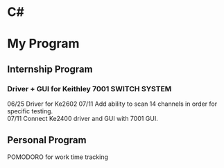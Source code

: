 # C#
# My Program

## Internship Program
### Driver + GUI for Keithley 7001 SWITCH SYSTEM
06/25 Driver for Ke2602
07/11 Add ability to scan 14 channels in order for specific testing.   
07/11 Connect Ke2400 driver and GUI with 7001 GUI.
   
## Personal Program 
POMODORO for work time tracking
